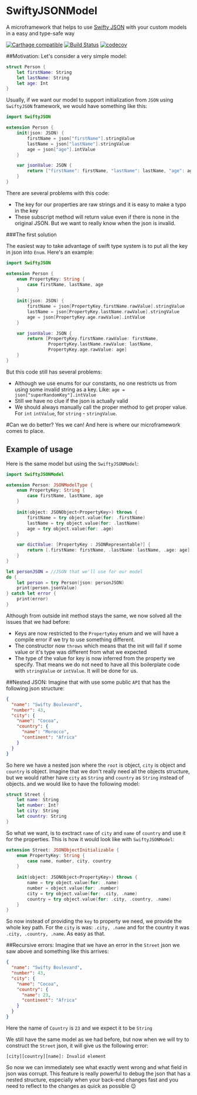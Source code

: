 # SwiftyJSONModel
A microframework that helps to use [Swifty JSON](https://github.com/SwiftyJSON/SwiftyJSON) with your custom models in a easy and type-safe way

[![Carthage compatible](https://img.shields.io/badge/Carthage-compatible-4BC51D.svg?style=flat)](https://github.com/Carthage/Carthage) 
[![Build Status](https://travis-ci.org/alickbass/SwiftyJSONModel.svg?branch=master)](https://travis-ci.org/alickbass/SwiftyJSONModel)
[![codecov](https://codecov.io/gh/alickbass/SwiftyJSONModel/branch/master/graph/badge.svg)](https://codecov.io/gh/alickbass/SwiftyJSONModel)

##Motivation:
Let's consider a very simple model:

```swift
struct Person {
    let firstName: String
    let lastName: String
    let age: Int
}
```
Usually, if we want our model to support initialization from `JSON` using `SwiftyJSON` framework, we would have something like this:

```swift
import SwiftyJSON

extension Person {
    init(json: JSON) {
        firstName = json["firstName"].stringValue
        lastName = json["lastName"].stringValue
        age = json["age"].intValue
    }

    var jsonValue: JSON {
        return ["firstName": firstName, "lastName": lastName, "age": age]
    }
}
```
There are several problems with this code:

  * The key for our properties are raw strings and it is easy to make a typo in the key
  * These subscript method will return value even if there is none in the original JSON. But we want to really know when the json is invalid.

###The first solution

The easiest way to take advantage of swift type system is to put all the key in json into `Enum`. Here's an example:

```swift
import SwiftyJSON

extension Person {
    enum PropertyKey: String {
        case firstName, lastName, age
    }
    
    init(json: JSON) {
        firstName = json[PropertyKey.firstName.rawValue].stringValue
        lastName = json[PropertyKey.lastName.rawValue].stringValue
        age = json[PropertyKey.age.rawValue].intValue
    }

    var jsonValue: JSON {
        return [PropertyKey.firstName.rawValue: firstName,
                PropertyKey.lastName.rawValue: lastName,
                PropertyKey.age.rawValue: age]
    }
}
```

But this code still has several problems:

* Although we use enums for our constants, no one restricts us from using some invalid string as a key. Like: `age = json["superRandomKey"].intValue`
* Still we have no clue if the json is actually valid
* We should always manually call the proper method to get proper value. For `int` `intValue`, for `string` - `stringValue`.

#Can we do better?
Yes we can! And here is where our microframework comes to place. 
## Example of usage
Here is the same model but using the `SwiftyJSONModel`:

```swift
import SwiftyJSONModel

extension Person: JSONModelType {
    enum PropertyKey: String {
        case firstName, lastName, age
    }
    
    init(object: JSONObject<PropertyKey>) throws {
        firstName = try object.value(for: .firstName)
        lastName = try object.value(for: .lastName)
        age = try object.value(for: .age)
    }

    var dictValue: [PropertyKey : JSONRepresentable?] {
        return [.firstName: firstName, .lastName: lastName, .age: age]
    }
}

let personJSON = //JSON that we'll use for our model
do {
    let person = try Person(json: personJSON)
    print(person.jsonValue)
} catch let error {
    print(error)
}
```

Although from outside init method stays the same, we now solved all the issues that we had before:

* Keys are now restricted to the `PropertyKey` enum and we will have a compile error if we try to use something different.
* The constructor now `throws` which means that the init will fail if some value or it's type was different from what we expected
* The type of the value for key is now inferred from the property we specify. That means we do not need to have all this boilerplate code with `stringValue` or `intValue`. It will be done for us.

##Nested JSON:
Imagine that with use some public `API` that has the following json structure:

```json
{
  "name": "Swifty Boulevard",
  "number": 43,
  "city": {
    "name": "Cocoa",
    "country": {
      "name": "Morocco",
      "continent": "Africa"
    }
  }
}
```

So here we have a nested json where the `root` is object, `city` is object and `country` is object. Imagine that we don't really need all the objects structure, but we would rather have `city` as `String` and `country` as `String` instead of objects. and we would like to have the following model:

```swift
struct Street {
    let name: String
    let number: Int?
    let city: String
    let country: String
}
```

So what we want, is to exctract `name` of `city` and `name` of `country` and use it for the properties. This is how it would look like with `SwiftyJSONModel`:

```swift
extension Street: JSONObjectInitializable {
    enum PropertyKey: String {
        case name, number, city, country
    }
    
    init(object: JSONObject<PropertyKey>) throws {
        name = try object.value(for: .name)
        number = object.value(for: .number)
        city = try object.value(for: .city, .name)
        country = try object.value(for: .city, .country, .name)
    }
}
```

So now instead of providing the `key` to property we need, we provide the whole key path. For the `city` is was: `.city, .name` and for the country it was `.city, .country, .name`. As easy as that.

##Recursive errors:
Imagine that we have an error in the `Street` json we saw above and something like this arrives:

```json
{
  "name": "Swifty Boulevard",
  "number": 43,
  "city": {
    "name": "Cocoa",
    "country": {
      "name": 23,
      "continent": "Africa"
    }
  }
}
```

Here the name of `Country` is `23` and we expect it to be `String`

We still have the same model as we had before, but now when we will try to construct the `Street` json, it will give us the following error:

```
[city][country][name]: Invalid element
```

So now we can immediately see what exactly went wrong and what field in json was corrupt. This feature is really powerful to debug the json that has a nested structure, especially when your back-end changes fast and you need to reflect to the changes as quick as possible 😉
